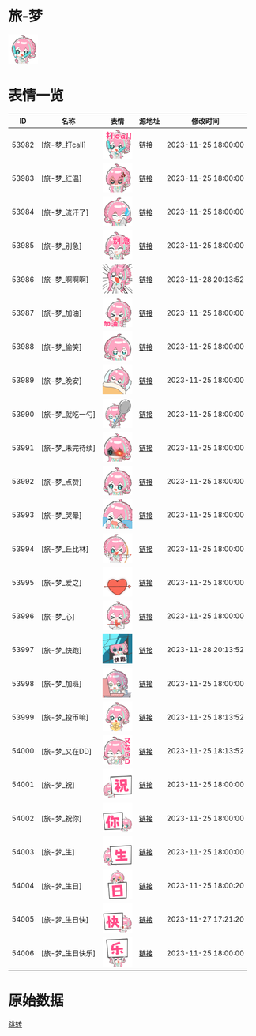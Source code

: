# 旅-梦

<img src="./cover.png" height="60" alt="cover" />

# 表情一览

|ID|名称|表情|源地址|修改时间|
|----|----|----|----|----|
|53982|[旅-梦_打call]|<img src="./pic/053982_%5B旅-梦_打call%5D.png" height="60" alt="打call"/>|[链接](https://i0.hdslb.com/bfs/garb/5bba778d8f9842e0a3cccd1d2bc5f0538af64e6e.png)|2023-11-25 18:00:00|
|53983|[旅-梦_红温]|<img src="./pic/053983_%5B旅-梦_红温%5D.png" height="60" alt="红温"/>|[链接](https://i0.hdslb.com/bfs/garb/427b64257fcf264b8d2fe64dc985cdb6ba70f199.png)|2023-11-25 18:00:00|
|53984|[旅-梦_流汗了]|<img src="./pic/053984_%5B旅-梦_流汗了%5D.png" height="60" alt="流汗了"/>|[链接](https://i0.hdslb.com/bfs/garb/aba21bfc58ddaaf6f06128418e334fab641f36a9.png)|2023-11-25 18:00:00|
|53985|[旅-梦_别急]|<img src="./pic/053985_%5B旅-梦_别急%5D.png" height="60" alt="别急"/>|[链接](https://i0.hdslb.com/bfs/garb/1ad084cb6b6504205fcef1bebfc2ee1650cee8a6.png)|2023-11-25 18:00:00|
|53986|[旅-梦_啊啊啊]|<img src="./pic/053986_%5B旅-梦_啊啊啊%5D.png" height="60" alt="啊啊啊"/>|[链接](https://i0.hdslb.com/bfs/garb/04bdec4f317e7d4b9128da2513766f5a484a16f6.png)|2023-11-28 20:13:52|
|53987|[旅-梦_加油]|<img src="./pic/053987_%5B旅-梦_加油%5D.png" height="60" alt="加油"/>|[链接](https://i0.hdslb.com/bfs/garb/fc65e6818ee6faf1d184cb4a29f1fbafa9a513a1.png)|2023-11-25 18:00:00|
|53988|[旅-梦_偷笑]|<img src="./pic/053988_%5B旅-梦_偷笑%5D.png" height="60" alt="偷笑"/>|[链接](https://i0.hdslb.com/bfs/garb/3901f7dc4e9792cbe5d24f8884dfb03b4058a356.png)|2023-11-25 18:00:00|
|53989|[旅-梦_晚安]|<img src="./pic/053989_%5B旅-梦_晚安%5D.png" height="60" alt="晚安"/>|[链接](https://i0.hdslb.com/bfs/garb/175ed735b8921dacfffdf613a656af81d5919d75.png)|2023-11-25 18:00:00|
|53990|[旅-梦_就吃一勺]|<img src="./pic/053990_%5B旅-梦_就吃一勺%5D.png" height="60" alt="就吃一勺"/>|[链接](https://i0.hdslb.com/bfs/garb/d1e11ed05a304da4af97886b83f3c68206a84f30.png)|2023-11-25 18:00:00|
|53991|[旅-梦_未完待续]|<img src="./pic/053991_%5B旅-梦_未完待续%5D.png" height="60" alt="未完待续"/>|[链接](https://i0.hdslb.com/bfs/garb/6923822e7bec6baa07ed73603fc3b8acbd41a121.png)|2023-11-25 18:00:00|
|53992|[旅-梦_点赞]|<img src="./pic/053992_%5B旅-梦_点赞%5D.png" height="60" alt="点赞"/>|[链接](https://i0.hdslb.com/bfs/garb/15481ce390f9bc43d6f2065d340e32ab537dfdbc.png)|2023-11-25 18:00:00|
|53993|[旅-梦_哭晕]|<img src="./pic/053993_%5B旅-梦_哭晕%5D.png" height="60" alt="哭晕"/>|[链接](https://i0.hdslb.com/bfs/garb/62ea780975c7225edf705121c133d303a65934e9.png)|2023-11-25 18:00:00|
|53994|[旅-梦_丘比林]|<img src="./pic/053994_%5B旅-梦_丘比林%5D.png" height="60" alt="丘比林"/>|[链接](https://i0.hdslb.com/bfs/garb/b35e6e7cdfd5ce3429b47fdfce5d11e71c0dbf7f.png)|2023-11-25 18:00:00|
|53995|[旅-梦_爱之]|<img src="./pic/053995_%5B旅-梦_爱之%5D.png" height="60" alt="爱之"/>|[链接](https://i0.hdslb.com/bfs/garb/53069fd27a3e5d49cd9dae17551cb50f923fa242.png)|2023-11-25 18:00:00|
|53996|[旅-梦_心]|<img src="./pic/053996_%5B旅-梦_心%5D.png" height="60" alt="心"/>|[链接](https://i0.hdslb.com/bfs/garb/c9da3cb97736f27dd829678d5047e8e31f44d311.png)|2023-11-25 18:00:00|
|53997|[旅-梦_快跑]|<img src="./pic/053997_%5B旅-梦_快跑%5D.png" height="60" alt="快跑"/>|[链接](https://i0.hdslb.com/bfs/garb/30ff06f33d2a75ba6b4032b95376115ba3f2f368.png)|2023-11-28 20:13:52|
|53998|[旅-梦_加班]|<img src="./pic/053998_%5B旅-梦_加班%5D.png" height="60" alt="加班"/>|[链接](https://i0.hdslb.com/bfs/garb/4903f007d2fb98b83806bb1526a9766e7c8c0420.png)|2023-11-25 18:00:00|
|53999|[旅-梦_投币嘛]|<img src="./pic/053999_%5B旅-梦_投币嘛%5D.png" height="60" alt="投币嘛"/>|[链接](https://i0.hdslb.com/bfs/garb/40702d97c8ea62d98adebe0e930bddb3a513f627.png)|2023-11-25 18:13:52|
|54000|[旅-梦_又在DD]|<img src="./pic/054000_%5B旅-梦_又在DD%5D.png" height="60" alt="又在DD"/>|[链接](https://i0.hdslb.com/bfs/garb/c0202532401b1835529a54393589019edfdf334b.png)|2023-11-25 18:13:52|
|54001|[旅-梦_祝]|<img src="./pic/054001_%5B旅-梦_祝%5D.png" height="60" alt="祝"/>|[链接](https://i0.hdslb.com/bfs/garb/cfb433400a1cec14aaaddc1aeec55434c0ad7008.png)|2023-11-25 18:00:00|
|54002|[旅-梦_祝你]|<img src="./pic/054002_%5B旅-梦_祝你%5D.png" height="60" alt="祝你"/>|[链接](https://i0.hdslb.com/bfs/garb/e81769ba7eed70865cefecc2e38d391c17f839a9.png)|2023-11-25 18:00:00|
|54003|[旅-梦_生]|<img src="./pic/054003_%5B旅-梦_生%5D.png" height="60" alt="生"/>|[链接](https://i0.hdslb.com/bfs/garb/50ae7d724f8eee8b7368afc490d78ee659fc9429.png)|2023-11-25 18:00:00|
|54004|[旅-梦_生日]|<img src="./pic/054004_%5B旅-梦_生日%5D.png" height="60" alt="生日"/>|[链接](https://i0.hdslb.com/bfs/garb/993f41c8da496c2350e0c6f9a644e522f6bfd769.png)|2023-11-25 18:00:20|
|54005|[旅-梦_生日快]|<img src="./pic/054005_%5B旅-梦_生日快%5D.png" height="60" alt="生日快"/>|[链接](https://i0.hdslb.com/bfs/garb/db1b7e8e2749295dc88f635b0fb86c39099fa7c9.png)|2023-11-27 17:21:20|
|54006|[旅-梦_生日快乐]|<img src="./pic/054006_%5B旅-梦_生日快乐%5D.png" height="60" alt="生日快乐"/>|[链接](https://i0.hdslb.com/bfs/garb/fcd106efc0a2b1cf096e2d36d7353c6d0d2e4484.png)|2023-11-25 18:00:00|

# 原始数据

[跳转](./raw.json)

